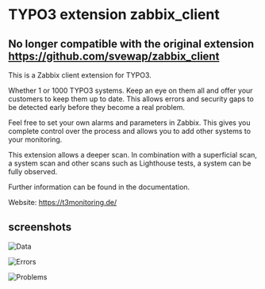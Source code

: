 # TYPO3 extension zabbix_client
## No longer compatible with the original extension https://github.com/svewap/zabbix_client

This is a Zabbix client extension for TYPO3.

Whether 1 or 1000 TYPO3 systems. Keep an eye on them all and offer your customers to
keep them up to date. This allows errors and security gaps to be detected early before they become a real problem.

Feel free to set your own alarms and parameters in Zabbix. This gives you complete control over the process and
allows you to add other systems to your monitoring.

This extension allows a deeper scan. In combination with a superficial scan, a system scan and other scans such
as Lighthouse tests, a system can be fully observed.

Further information can be found in the documentation.

Website: https://t3monitoring.de/

## screenshots

![Data](https://github.com/svewap/zabbix_client/blob/master/Documentation/Images/data_overview.png?raw=true)

![Errors](https://github.com/svewap/zabbix_client/blob/master/Documentation/Images/graph_error.png?raw=true)

![Problems](https://github.com/svewap/zabbix_client/blob/master/Documentation/Images/data_overview_problems.png?raw=true)

